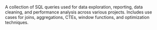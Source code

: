A collection of SQL queries used for data exploration, reporting, data cleaning, and performance analysis across various projects. Includes use cases for joins, aggregations, CTEs, window functions, and optimization techniques.
